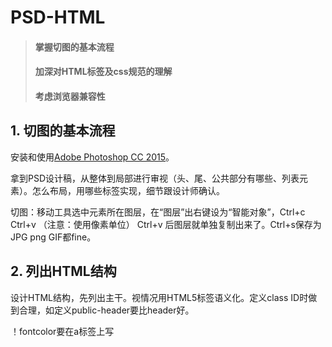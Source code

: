 # PSD-HTML
> #### 掌握切图的基本流程
> #### 加深对HTML标签及css规范的理解
> #### 考虑浏览器兼容性

## 1. 切图的基本流程

安装和使用[Adobe Photoshop CC 2015](http://jingyan.baidu.com/article/0320e2c1ca4c091b87507ba7.html)。

拿到PSD设计稿，从整体到局部进行审视（头、尾、公共部分有哪些、列表元素）。怎么布局，用哪些标签实现，细节跟设计师确认。

切图：移动工具选中元素所在图层，在“图层”出右键设为“智能对象”，Ctrl+c Ctrl+v （注意：使用像素单位） Ctrl+v 后图层就单独复制出来了。Ctrl+s保存为JPG png GIF都fine。

## 2. 列出HTML结构

设计HTML结构，先列出主干。视情况用HTML5标签语义化。定义class ID时做到合理，如定义public-header要比header好。

！fontcolor要在a标签上写